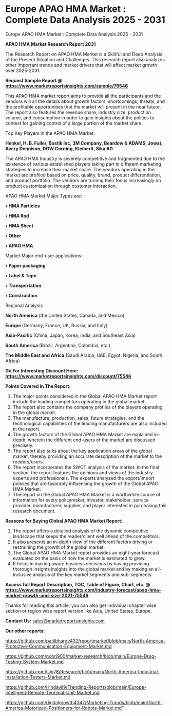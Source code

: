 # Europe APAO HMA Market : Complete Data Analysis 2025 - 2031
Europe APAO HMA Market : Complete Data Analysis 2025 - 2031

<strong>APAO HMA Market Research Report 2031</strong>

The Research Report on APAO HMA Market is a Skillful and Deep Analysis of the Present Situation and Challenges. This research report also analyzes other important trends and market drivers that will affect market growth over 2025-2031.

<strong>Request Sample Report @ <a href=https://www.marketreportsinsights.com/sample/75546>https://www.marketreportsinsights.com/sample/75546</a></strong>

This APAO HMA market report aims to provide all the participants and the vendors will all the details about growth factors, shortcomings, threats, and the profitable opportunities that the market will present in the near future. The report also features the revenue share, industry size, production volume, and consumption in order to gain insights about the politics to contest for gaining control of a large portion of the market share.

Top Key Players in the APAO HMA Market:

<strong>Henkel, H. B. Fuller, Bostik Inc, 3M Company, Beardow & ADAMS, Jowat, Avery Dennison, DOW Corning, Kleiberit, Sika AG</strong>

The APAO HMA Industry is severely competitive and fragmented due to the existence of various established players taking part in different marketing strategies to increase their market share. The vendors operating in the market are profiled based on price, quality, brand, product differentiation, and product portfolio. The vendors are turning their focus increasingly on product customization through customer interaction.

APAO HMA Market Major Types are:

<strong>• HMA Particles

• HMA Rod

• HMA Sheet

• Other

• APAO HMA</strong>

Market Major end-user applications :

<strong>• Paper packaging

• Label & Tape

• Transportation

• Construction</strong>

Regional Analysis

</u><strong><b>North America</b></strong> (the United States, Canada, and Mexico)

<strong><b>Europe </b></strong>(Germany, France, UK, Russia, and Italy)

<strong><b>Asia-Pacific</b></strong> (China, Japan, Korea, India, and Southeast Asia)

<strong><b>South America</b></strong> (Brazil, Argentina, Colombia, etc.)

<strong><b>The Middle East and Africa</b></strong> (Saudi Arabia, UAE, Egypt, Nigeria, and South Africa)

<strong>Go For Interesting Discount Here: <a href=https://www.marketreportsinsights.com/discount/75546>https://www.marketreportsinsights.com/discount/75546</a></strong>

<strong>Points Covered in The Report:</strong>
<ol>
  <li>The major points considered in the Global APAO HMA Market report include the leading competitors operating in the global market.</li>
  <li>The report also contains the company profiles of the players operating in the global market.</li>
  <li>The manufacture, production, sales, future strategies, and the technological capabilities of the leading manufacturers are also included in the report.</li>
  <li>The growth factors of the Global APAO HMA Market are explained in-depth, wherein the different end-users of the market are discussed precisely.</li>
  <li>The report also talks about the key application areas of the global market, thereby providing an accurate description of the market to the readers/users.</li>
  <li>The report incorporates the SWOT analysis of the market. In the final section, the report features the opinions and views of the industry experts and professionals. The experts analyzed the export/import policies that are favorably influencing the growth of the Global APAO HMA Market.</li>
  <li>The report on the Global APAO HMA Market is a worthwhile source of information for every policymaker, investor, stakeholder, service provider, manufacturer, supplier, and player interested in purchasing this research document.</li>
</ol>
<strong>Reasons for Buying Global APAO HMA Market Report:</strong>

<ol>
  <li>The report offers a detailed analysis of the dynamic competitive landscape that keeps the reader/client well ahead of the competitors.</li>
  <li>It also presents an in-depth view of the different factors driving or restraining the growth of the global market.</li>
  <li>The Global APAO HMA Market report provides an eight-year forecast evaluated on the basis of how the market is estimated to grow.</li>
  <li>It helps in making aware business decisions by having providing thorough insights insights into the global market and by making an all-inclusive analysis of the key market segments and sub-segments.</li>
</ol>
<strong>Access full Report Description, TOC, Table of Figure, Chart, etc. @ <a href=https://www.marketreportsinsights.com/industry-forecast/apao-hma-market-growth-and-size-2021-75546>https://www.marketreportsinsights.com/industry-forecast/apao-hma-market-growth-and-size-2021-75546</a></strong>


Thanks for reading this article; you can also get individual chapter wise section or region wise report version like Asia, United States, Europe.

<strong>Contact Us:</strong>
sales@marketreportsinsights.com

<strong>Our other reports:</strong>

<a href=https://github.com/patilbhargv432/reportmarket/blob/main/North-America-Protective-Communication-Equipment-Market.md>https://github.com/patilbhargv432/reportmarket/blob/main/North-America-Protective-Communication-Equipment-Market.md</a>

<a href=https://github.com/noori900/market-research/blob/main/Europe-Drug-Testing-System-Market.md>https://github.com/noori900/market-research/blob/main/Europe-Drug-Testing-System-Market.md</a>

<a href=https://github.com/Ishi78/Research/blob/main/North-America-Industrial-Installation-Testers-Market.md>https://github.com/Ishi78/Research/blob/main/North-America-Industrial-Installation-Testers-Market.md</a>

<a href=https://github.com/Hindavii9/Trending-Reports/blob/main/Europe-Intelligent-Remote-Terminal-Unit-Market.md>https://github.com/Hindavii9/Trending-Reports/blob/main/Europe-Intelligent-Remote-Terminal-Unit-Market.md</a>

<a href=https://github.com/digitalgrowth4347/Marketing-Trands/blob/main/North-America-Motorized-Positioners-for-Robots-Market.md>https://github.com/digitalgrowth4347/Marketing-Trands/blob/main/North-America-Motorized-Positioners-for-Robots-Market.md</a>"
